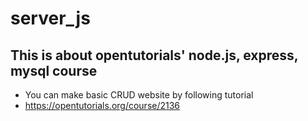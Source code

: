 # server_js
## This is about opentutorials' node.js, express, mysql course

 - You can make basic CRUD website by following tutorial
 - https://opentutorials.org/course/2136
